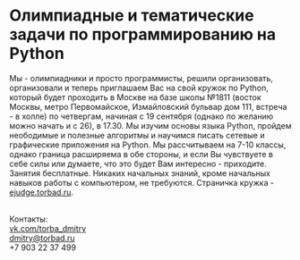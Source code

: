 Олимпиадные и тематические задачи по программированию на Python
=============

Мы - олимпиадники и просто программисты, решили организовать, организовали и теперь приглашаем Вас на свой кружок по Python, который будет проходить в Москве на базе школы №1811 (восток Москвы, метро Первомайское, Измайловский бульвар дом 111, встреча - в холле) по четвергам, начиная с 19 сентября (однако по желанию можно начать и с 26), в 17.30. Мы изучим основы языка Python, пройдем неободимые и полезные алгоритмы и научимся писать сетевые и графические приложения на Python. Мы рассчитываем на 7-10 классы, однако граница расширяема в обе стороны, и если Вы чувствуете в себе силы или думаете, что это будет Вам интересно - приходите. Занятия бесплатные. Никаких начальных знаний, кроме начальных навыков работы с компьютером, не требуются. Cтраничка кружка - [ejudge.torbad.ru](http://ejudge.torbad.ru).

<br>Контакты:
<br>[vk.com/torba_dmitry](http://vk.com/torba_dmitry)
<br>dmitry@torbad.ru
<br>+7 903 22 37 499
